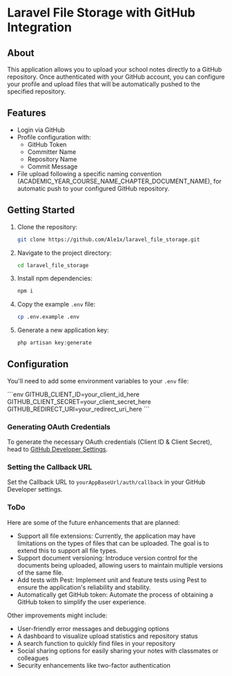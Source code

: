# Laravel File Storage with GitHub Integration

## About

This application allows you to upload your school notes directly to a GitHub repository. Once authenticated with your GitHub account, you can configure your profile and upload files that will be automatically pushed to the specified repository.

## Features

- Login via GitHub
- Profile configuration with:
  - GitHub Token
  - Committer Name
  - Repository Name
  - Commit Message
- File upload following a specific naming convention (ACADEMIC_YEAR_COURSE_NAME_CHAPTER_DOCUMENT_NAME), for automatic push to your configured GitHub repository.

## Getting Started

1. Clone the repository:

    ```bash
    git clone https://github.com/Ale1x/laravel_file_storage.git
    ```

2. Navigate to the project directory:

    ```bash
    cd laravel_file_storage
    ```

3. Install npm dependencies:

    ```bash
    npm i
    ```

4. Copy the example `.env` file:

    ```bash
    cp .env.example .env
    ```

5. Generate a new application key:

    ```bash
    php artisan key:generate
    ```

## Configuration

You'll need to add some environment variables to your `.env` file:

\```env
GITHUB_CLIENT_ID=your_client_id_here
GITHUB_CLIENT_SECRET=your_client_secret_here
GITHUB_REDIRECT_URI=your_redirect_uri_here
\```

### Generating OAuth Credentials

To generate the necessary OAuth credentials (Client ID & Client Secret), head to [GitHub Developer Settings](https://github.com/settings/developers).

### Setting the Callback URL

Set the Callback URL to `yourAppBaseUrl/auth/callback` in your GitHub Developer settings.

### ToDo

Here are some of the future enhancements that are planned:

- Support all file extensions: Currently, the application may have limitations on the types of files that can be uploaded. The goal is to extend this to support all file types.
- Support document versioning: Introduce version control for the documents being uploaded, allowing users to maintain multiple versions of the same file.
- Add tests with Pest: Implement unit and feature tests using Pest to ensure the application's reliability and stability.
- Automatically get GitHub token: Automate the process of obtaining a GitHub token to simplify the user experience.

Other improvements might include:

- User-friendly error messages and debugging options
- A dashboard to visualize upload statistics and repository status
- A search function to quickly find files in your repository
- Social sharing options for easily sharing your notes with classmates or colleagues
- Security enhancements like two-factor authentication
